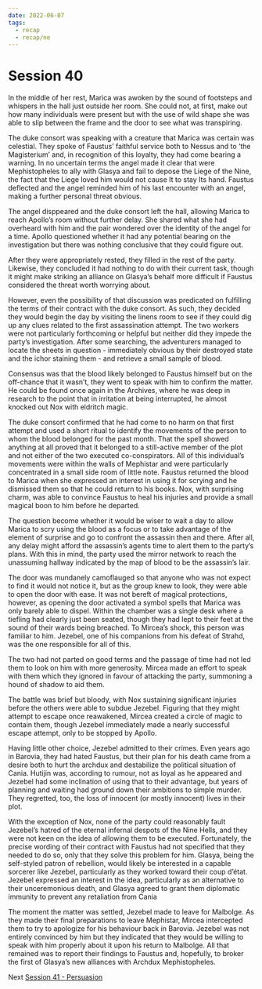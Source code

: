 ```yaml
---
date: 2022-06-07
tags:
  - recap
  - recap/ne
---
```

# Session 40

In the middle of her rest, Marica was awoken by the sound of footsteps and whispers in the hall just outside her room. She could not, at first, make out how many individuals were present but with the use of wild shape she was able to slip between the frame and the door to see what was transpiring.

The duke consort was speaking with a creature that Marica was certain was celestial. They spoke of Faustus’ faithful service both to Nessus and to ‘the Magisterium’ and, in recognition of this loyalty, they had come bearing a warning. In no uncertain terms the angel made it clear that were Mephistopheles to ally with Glasya and fail to depose the Liege of the Nine, the fact that the Liege loved him would not cause It to stay Its hand. Faustus deflected and the angel reminded him of his last encounter with an angel, making a further personal threat obvious.

The angel disppeared and the duke consort left the hall, allowing Marica to reach Apollo’s room without further delay. She shared what she had overheard with him and the pair wondered over the identity of the angel for a time. Apollo questioned whether it had any potential bearing on the investigation but there was nothing conclusive that they could figure out.

After they were appropriately rested, they filled in the rest of the party. Likewise, they concluded it had nothing to do with their current task, though it might make striking an alliance on Glasya’s behalf more difficult if Faustus considered the threat worth worrying about.

However, even the possibility of that discussion was predicated on fulfilling the terms of their contract with the duke consort. As such, they decided they would begin the day by visiting the linens room to see if they could dig up any clues related to the first assassination attempt. The two workers were not particularly forthcoming or helpful but neither did they impede the party’s investigation. After some searching, the adventurers managed to locate the sheets in question - immediately obvious by their destroyed state and the ichor staining them - and retrieve a small sample of blood.

Consensus was that the blood likely belonged to Faustus himself but on the off-chance that it wasn’t, they went to speak with him to confirm the matter. He could be found once again in the Archives, where he was deep in research to the point that in irritation at being interrupted, he almost knocked out Nox with eldritch magic.

The duke consort confirmed that he had come to no harm on that first attempt and used a short ritual to identify the movements of the person to whom the blood belonged for the past month. That the spell showed anything at all proved that it belonged to a still-active member of the plot and not either of the two executed co-conspirators. All of this individual’s movements were within the walls of Mephistar and were particularly concentrated in a small side room of little note. Faustus returned the blood to Marica when she expressed an interest in using it for scrying and he dismissed them so that he could return to his books. Nox, with surprising charm, was able to convince Faustus to heal his injuries and provide a small magical boon to him before he departed.

The question become whether it would be wiser to wait a day to allow Marica to scry using the blood as a focus or to take advantage of the element of surprise and go to confront the assassin then and there. After all, any delay might afford the assassin’s agents time to alert them to the party’s plans. With this in mind, the party used the mirror network to reach the unassuming hallway indicated by the map of blood to be the assassin’s lair.

The door was mundanely camoflauged so that anyone who was not expect to find it would not notice it, but as the group knew to look, they were able to open the door with ease. It was not bereft of magical protections, however, as opening the door activated a symbol spells that Marica was only barely able to dispel. Within the chamber was a single desk where a tiefling had clearly just been seated, though they had lept to their feet at the sound of their wards being breached. To Mircea’s shock, this person was familiar to him. Jezebel, one of his companions from his defeat of Strahd, was the one responsible for all of this.

The two had not parted on good terms and the passage of time had not led them to look on him with more generosity. Mircea made an effort to speak with them which they ignored in favour of attacking the party, summoning a hound of shadow to aid them.

The battle was brief but bloody, with Nox sustaining significant injuries before the others were able to subdue Jezebel. Figuring that they might attempt to escape once reawakened, Mircea created a circle of magic to contain them, though Jezebel immediately made a nearly successful escape attempt, only to be stopped by Apollo.

Having little other choice, Jezebel admitted to their crimes. Even years ago in Barovia, they had hated Faustus, but their plan for his death came from a desire both to hurt the archdux and destabilize the political situation of Cania. Hutijin was, according to rumour, not as loyal as he appeared and Jezebel had some inclination of using that to their advantage, but years of planning and waiting had ground down their ambitions to simple murder. They regretted, too, the loss of innocent (or mostly innocent) lives in their plot.

With the exception of Nox, none of the party could reasonably fault Jezebel’s hatred of the eternal infernal despots of the Nine Hells, and they were not keen on the idea of allowing them to be executed. Fortunately, the precise wording of their contract with Faustus had not specified that they needed to do so, only that they solve this problem for him. Glasya, being the self-styled patron of rebellion, would likely be interested in a capable sorcerer like Jezebel, particularly as they worked toward their coup d’état. Jezebel expressed an interest in the idea, particularly as an alternative to their unceremonious death, and Glasya agreed to grant them diplomatic immunity to prevent any retaliation from Cania

The moment the matter was settled, Jezebel made to leave for Malbolge. As they made their final preparations to leave Mephistar, Mircea intercepted them to try to apologize for his behaviour back in Barovia. Jezebel was not entirely convinced by him but they indicated that they would be willing to speak with him properly about it upon his return to Malbolge. All that remained was to report their findings to Faustus and, hopefully, to broker the first of Glasya’s new alliances with Archdux Mephistopheles.

Next
[Session 41 - Persuasion](Session%2041%20-%20Persuasion.md)